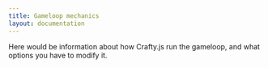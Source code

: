 ```yaml
---
title: Gameloop mechanics
layout: documentation
---
```


Here would be information about how Crafty.js run the gameloop, and what options you have to modify it.